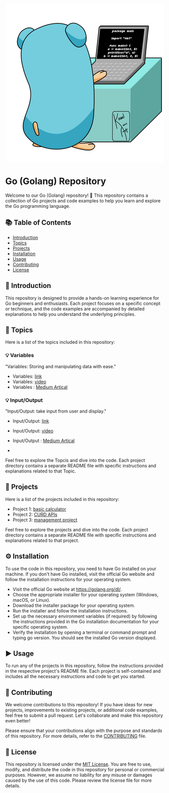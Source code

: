 <p align="center">
  <img src="https://github.com/anshitmishra/golang-tutorial/blob/main/images/intro.gif" />
</p>


# Go (Golang) Repository

Welcome to our Go (Golang) repository! 🚀 This repository contains a collection of Go projects and code examples to help you learn and explore the Go programming language.

## 📚 Table of Contents

- [Introduction](#introduction)
- [Topics](#topics)
- [Projects](#projects)
- [Installation](#installation)
- [Usage](#usage)
- [Contributing](#contributing)
- [License](#license)

## 🌟 Introduction

This repository is designed to provide a hands-on learning experience for Go beginners and enthusiasts. Each project focuses on a specific concept or technique, and the code examples are accompanied by detailed explanations to help you understand the underlying principles.

## 🔰 Topics

Here is a list of the topics included in this repository:

### 💡 Variables
"Variables: Storing and manipulating data with ease."
- Variables: [link](/variable)
- Variables: [video](https://www.youtube.com/@anshit.03/)
- Variables : [Medium Artical](https://medium.com/@roten.x/mastering-go-golang-variables-a-comprehensive-guide-with-examples-for-maximum-programming-power-83595a09a951)

### 💡 Input/Output
"Input/Output: take input from user and display."
- Input/Output: [link](/input_output)
- Input/Output: [video](https://www.youtube.com/@anshit.03/)
- Input/Output : [Medium Artical](https://medium.com/@roten.x/exploring-input-output-strconv-strings-and-bufio-in-go-golang-67f41ab74893)

- 
Feel free to explore the Topcis and dive into the code. Each project directory contains a separate README file with specific instructions and explanations related to that Topic.

## 📂 Projects

Here is a list of the projects included in this repository:

- Project 1: [basic calculator](/projects/calculator)
- Project 2: [CURD APIs](/project-2)
- Project 3: [management project](/project-3)

Feel free to explore the projects and dive into the code. Each project directory contains a separate README file with specific instructions and explanations related to that project.

## ⚙️ Installation

To use the code in this repository, you need to have Go installed on your machine. If you don't have Go installed, visit the official Go website and follow the installation instructions for your operating system.

* Visit the official Go website at https://golang.org/dl/.
* Choose the appropriate installer for your operating system (Windows, macOS, or Linux).
* Download the installer package for your operating system.
* Run the installer and follow the installation instructions.
* Set up the necessary environment variables (if required) by following the instructions provided in the Go installation documentation for your specific operating system.
* Verify the installation by opening a terminal or command prompt and typing go version. You should see the installed Go version displayed.

## ▶️ Usage

To run any of the projects in this repository, follow the instructions provided in the respective project's README file. Each project is self-contained and includes all the necessary instructions and code to get you started.

## 🤝 Contributing

We welcome contributions to this repository! If you have ideas for new projects, improvements to existing projects, or additional code examples, feel free to submit a pull request. Let's collaborate and make this repository even better!

Please ensure that your contributions align with the purpose and standards of this repository. For more details, refer to the [CONTRIBUTING](CONTRIBUTING.md) file.

## 📄 License

This repository is licensed under the [MIT License](LICENSE). You are free to use, modify, and distribute the code in this repository for personal or commercial purposes. However, we assume no liability for any misuse or damages caused by the use of this code. Please review the license file for more details.

